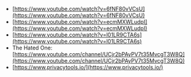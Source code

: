 - [https://www.youtube.com/watch?v=6fNF80vVCsU](https://www.youtube.com/watch?v=6fNF80vVCsU)
- [https://www.youtube.com/watch?v=ecmMXWLudpI](https://www.youtube.com/watch?v=ecmMXWLudpI)  
- [https://www.youtube.com/watch?v=l01LR9CTA6s](https://www.youtube.com/watch?v=l01LR9CTA6s)  
- The Hated One: [https://www.youtube.com/channel/UCjr2bPAyPV7t35MvcgT3W8Q](https://www.youtube.com/channel/UCjr2bPAyPV7t35MvcgT3W8Q)  
- [https://www.privacytools.io/](https://www.privacytools.io/)
